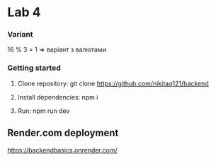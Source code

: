 # Lab 4
### Variant
16 % 3 = 1 => варіант з валютами
### Getting started

1. Clone repository: git clone https://github.com/nikitaq121/backend

2. Install dependencies: npm i

3. Run: npm run dev

## Render.com deployment

https://backendbasics.onrender.com/
